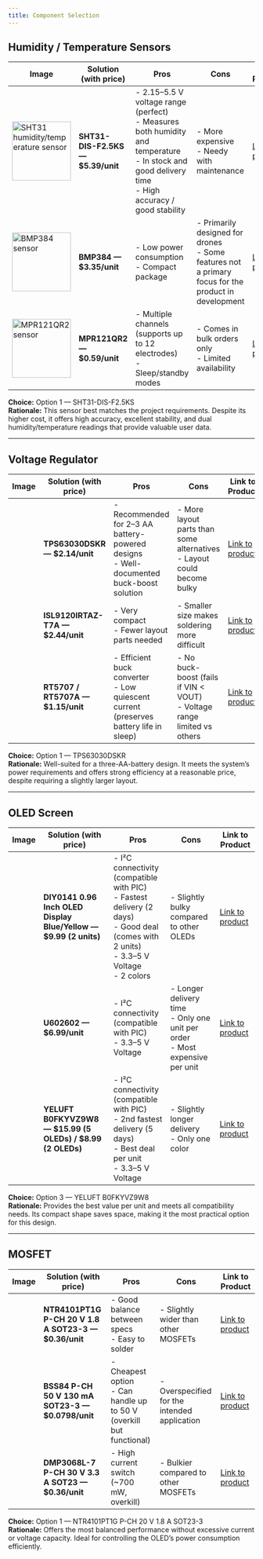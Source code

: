 ```yaml
---
title: Component Selection
---
```

## Humidity / Temperature Sensors

| Image | Solution (with price) | Pros | Cons | Link to Product |
|-------|-----------------------|------|------|-----------------|
|<img src="option1sensor" alt="SHT31 humidity/temperature sensor" width="120" />  | **SHT31-DIS-F2.5KS — $5.39/unit** | - 2.15–5.5 V voltage range (perfect) <br> - Measures both humidity and temperature <br> - In stock and good delivery time <br> - High accuracy / good stability | - More expensive <br> - Needy with maintenance | [Link to product](https://www.digikey.com/en/products/detail/sensirion-ag/SHT31-DIS-F2-5KS/6212134) |
|  <img src="option2sensor" alt="BMP384 sensor" width="120" /> | **BMP384 — $3.35/unit** | - Low power consumption <br> - Compact package | - Primarily designed for drones <br> - Some features not a primary focus for the product in development | [Link to product](https://www.digikey.com/en/products/detail/bosch-sensortec/BMP388/8322638) |
| <img src="option3sensor" alt="MPR121QR2 sensor" width="120" />  | **MPR121QR2 — $0.59/unit** | - Multiple channels (supports up to 12 electrodes) <br> - Sleep/standby modes | - Comes in bulk orders only <br> - Limited availability | [Link to product](https://www.digikey.com/en/products/detail/nxp-usa-inc/MPR121QR2/2186527) |

**Choice:** Option 1 — SHT31-DIS-F2.5KS  
**Rationale:** This sensor best matches the project requirements. Despite its higher cost, it offers high accuracy, excellent stability, and dual humidity/temperature readings that provide valuable user data.

---

## Voltage Regulator

| Image | Solution (with price) | Pros | Cons | Link to Product |
|-------|-----------------------|------|------|-----------------|
|  | **TPS63030DSKR — $2.14/unit** | - Recommended for 2–3 AA battery-powered designs <br> - Well-documented buck-boost solution | - More layout parts than some alternatives <br> - Layout could become bulky | [Link to product](https://www.digikey.com/en/products/detail/texas-instruments/TPS63030DSKR/1972182) |
|  | **ISL9120IRTAZ-T7A — $2.44/unit** | - Very compact <br> - Fewer layout parts needed | - Smaller size makes soldering more difficult | [Link to product](https://www.digikey.com/en/products/detail/renesas-electronics-corporation/ISL9120IRTAZ-T7A/6097375) |
|  | **RT5707 / RT5707A — $1.15/unit** | - Efficient buck converter <br> - Low quiescent current (preserves battery life in sleep) | - No buck-boost (fails if VIN < VOUT) <br> - Voltage range limited vs others | [Link to product](https://www.richtek.com/Products/Switching%20Regulators/DC_DC%20StepDown%20Convertor/RT5707RT5707A) |

**Choice:** Option 1 — TPS63030DSKR  
**Rationale:** Well-suited for a three-AA-battery design. It meets the system’s power requirements and offers strong efficiency at a reasonable price, despite requiring a slightly larger layout.

---

## OLED Screen

| Image | Solution (with price) | Pros | Cons | Link to Product |
|-------|-----------------------|------|------|-----------------|
|  | **DIY0141 0.96 Inch OLED Display Blue/Yellow — $9.99 (2 units)** | - I²C connectivity (compatible with PIC) <br> - Fastest delivery (2 days) <br> - Good deal (comes with 2 units) <br> - 3.3–5 V Voltage <br> - 2 colors | - Slightly bulky compared to other OLEDs | [Link to product](https://www.amazon.com/Wishiot-Display-Self-Luminous-Compatible-Raspberry/dp/B0D1CCHRHW/ref=sr_1_1_sspa?crid=2NXUX32J4XGK1&dib=eyJ2IjoiMSJ9.02CYgV0cwBlIFXJ_E-oMvKJhf2IDVKqSJf6wUIl6pc1o1ktfPX7DvnlfsZjNUn2SM3TIGEcGFmhTq4kUNLDraTgYCGEBEynDMBXt6dM5piYM8smDrvY5aYvt-exm-0m-qqPOjXBFr_jjbXrJScshKV4DRSBKZoRRCueRJhVRY4Z03Elp_l5JhSnIbpnXRVRxcU4VPJV5mB76Vlx_q7Fy-QsKbz1Z1QjNRGPvmDU2vY4.HsEscKoACkI8M1oaUV_CZpSse_JS1nN4t6LCA4yZDyw&dib_tag=se&keywords=0.96%2Binch%2BOLED%2B128%C3%9764%2BSSD1306%2Bmodule&qid=1760750777&sprefix=0.96%2Binch%2Boled%2B128%2B64%2Bssd1306%2Bmodule%2Caps%2C354&sr=8-1-spons&sp_csd=d2lkZ2V0TmFtZT1zcF9hdGY&th=1) |
|  | **U602602 — $6.99/unit** | - I²C connectivity (compatible with PIC) <br> - 3.3–5 V Voltage | - Longer delivery time <br> - Only one unit per order <br> - Most expensive per unit | [Link to product](https://www.amazon.com/UCTRONICS-SSD1306-Self-Luminous-Display-Raspberry/dp/B072Q2X2LL/ref=pd_ci_mcx_di_int_sccai_cn_d_sccl_1_4/132-4994263-9298217?pd_rd_w=kUFXT&content-id=amzn1.sym.751acc83-5c05-42d0-a15e-303622651e1e&pf_rd_p=751acc83-5c05-42d0-a15e-303622651e1e&pf_rd_r=0GZ11NE4PX3CGZW1R9MR&pd_rd_wg=DGBZr&pd_rd_r=de354205-f6ca-4b5c-83d8-39aae13d9228&pd_rd_i=B072Q2X2LL&psc=1) |
|  | **YELUFT B0FKYVZ9W8 — $15.99 (5 OLEDs) / $8.99 (2 OLEDs)** | - I²C connectivity (compatible with PIC) <br> - 2nd fastest delivery (5 days) <br> - Best deal per unit <br> - 3.3–5 V Voltage | - Slightly longer delivery <br> - Only one color | [Link to product](https://www.amazon.com/dp/B0FKYVZ9W8/ref=sspa_dk_detail_0?pd_rd_i=B0FKYVZ9W8&pd_rd_w=jsBYG&content-id=amzn1.sym.30062d3d-2c31-47f3-af26-55177a669bb5&pf_rd_p=30062d3d-2c31-47f3-af26-55177a669bb5&pf_rd_r=V18EFV1PA1P7MM85NRM4&pd_rd_wg=ILOoQ&pd_rd_r=20971833-a070-408a-8b4f-1221b090edf5&sp_csd=d2lkZ2V0TmFtZT1zcF9kZXRhaWxfdGhlbWF0aWM&th=1) |

**Choice:** Option 3 — YELUFT B0FKYVZ9W8  
**Rationale:** Provides the best value per unit and meets all compatibility needs. Its compact shape saves space, making it the most practical option for this design.

---

## MOSFET

| Image | Solution (with price) | Pros | Cons | Link to Product |
|-------|-----------------------|------|------|-----------------|
|  | **NTR4101PT1G P-CH 20 V 1.8 A SOT23-3 — $0.36/unit** | - Good balance between specs <br> - Easy to solder | - Slightly wider than other MOSFETs | [Link to product](https://www.digikey.com/en/products/detail/onsemi/NTR4101PT1G/687096) |
|  | **BSS84 P-CH 50 V 130 mA SOT23-3 — $0.0798/unit** | - Cheapest option <br> - Can handle up to 50 V (overkill but functional) | - Overspecified for the intended application | [Link to product](https://www.digikey.com/en/products/detail/onsemi/BSS84/244213) |
|  | **DMP3068L-7 P-CH 30 V 3.3 A SOT23 — $0.36/unit** | - High current switch (~700 mW, overkill) | - Bulkier compared to other MOSFETs | [Link to product](https://www.digikey.com/en/products/detail/diodes-incorporated/DMP3068L-7/5223214) |

**Choice:** Option 1 — NTR4101PT1G P-CH 20 V 1.8 A SOT23-3  
**Rationale:** Offers the most balanced performance without excessive current or voltage capacity. Ideal for controlling the OLED’s power consumption efficiently.




